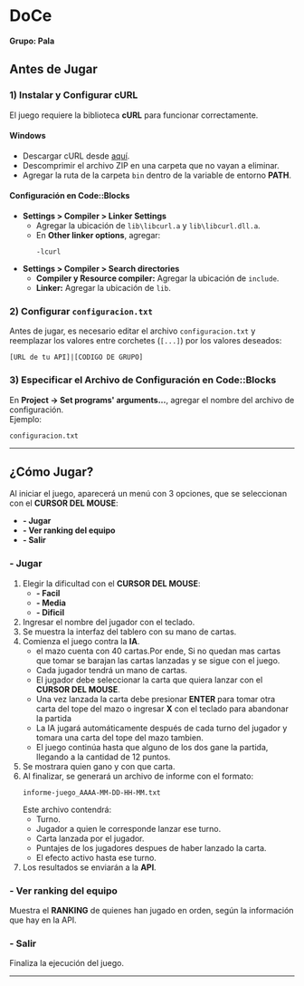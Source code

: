 # **DoCe**  
**Grupo: Pala**  

## **Antes de Jugar**  

### **1) Instalar y Configurar cURL**  
El juego requiere la biblioteca **cURL** para funcionar correctamente.  

#### **Windows**  
- Descargar cURL desde [aquí](https://curl.se/windows/).  
- Descomprimir el archivo ZIP en una carpeta que no vayan a eliminar.  
- Agregar la ruta de la carpeta `bin` dentro de la variable de entorno **PATH**.  

#### **Configuración en Code::Blocks**  
- **Settings > Compiler > Linker Settings**  
  - Agregar la ubicación de `lib\libcurl.a` y `lib\libcurl.dll.a`.  
  - En **Other linker options**, agregar:  
    ```
    -lcurl
    ```  
- **Settings > Compiler > Search directories**  
  - **Compiler y Resource compiler:** Agregar la ubicación de `include`.  
  - **Linker:** Agregar la ubicación de `lib`.  

### **2) Configurar `configuracion.txt`**  
Antes de jugar, es necesario editar el archivo `configuracion.txt` y reemplazar los valores entre corchetes (`[...]`) por los valores deseados:  
```
[URL de tu API]|[CODIGO DE GRUPO]
```  

### **3) Especificar el Archivo de Configuración en Code::Blocks**  
En **Project -> Set programs' arguments...**, agregar el nombre del archivo de configuración.  
Ejemplo:  
```
configuracion.txt
```  

---

## **¿Cómo Jugar?**  

Al iniciar el juego, aparecerá un menú con 3 opciones, que se seleccionan con el **CURSOR DEL MOUSE**:  
- **- Jugar**  
- **- Ver ranking del equipo**  
- **- Salir**  

### **- Jugar**  
1. Elegir la dificultad con el **CURSOR DEL MOUSE**:  
   - **- Facil**  
   - **- Media**
   - **- Dificil**   
2. Ingresar el nombre del jugador con el teclado.
3. Se muestra la interfaz del tablero con su mano de cartas.
4. Comienza el juego contra la **IA**.
   - el mazo cuenta con 40 cartas.Por ende, Si no quedan mas cartas que tomar se barajan las cartas lanzadas y se sigue con el juego.
   - Cada jugador tendrá un mano de cartas.
   - El jugador debe seleccionar la carta que quiera lanzar con el **CURSOR DEL MOUSE**.  
   - Una vez lanzada la carta debe presionar **ENTER** para tomar otra carta del tope del mazo o ingresar **X** con el teclado para abandonar la partida  
   - La IA jugará automáticamente después de cada turno del jugador y tomara una carta del tope del mazo tambien.  
   - El juego continúa hasta que alguno de los dos gane la partida, llegando a la cantidad de 12 puntos.  
5. Se mostrara quien gano y con que carta.  
6. Al finalizar, se generará un archivo de informe con el formato:  
   ```
   informe-juego_AAAA-MM-DD-HH-MM.txt
   ```  
   Este archivo contendrá:  
   - Turno.  
   - Jugador a quien le corresponde lanzar ese turno.  
   - Carta lanzada por el jugador.  
   - Puntajes de los jugadores despues de haber lanzado la carta.
   - El efecto activo hasta ese turno. 
7. Los resultados se enviarán a la **API**.  

### **- Ver ranking del equipo**  
Muestra el **RANKING** de quienes han jugado en orden, según la información que hay en la API.

### **- Salir**  
Finaliza la ejecución del juego.

---
